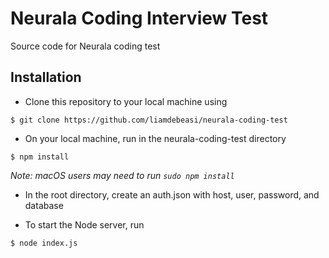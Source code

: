 # Neurala Coding Interview Test
Source code for Neurala coding test


## Installation
* Clone this repository to your local machine using
``` 
$ git clone https://github.com/liamdebeasi/neurala-coding-test
```
* On your local machine, run in the neurala-coding-test directory
```
$ npm install
```
_Note: macOS users may need to run `sudo npm install`_

* In the root directory, create an auth.json with host, user, password, and database

* To start the Node server, run
```
$ node index.js
```
